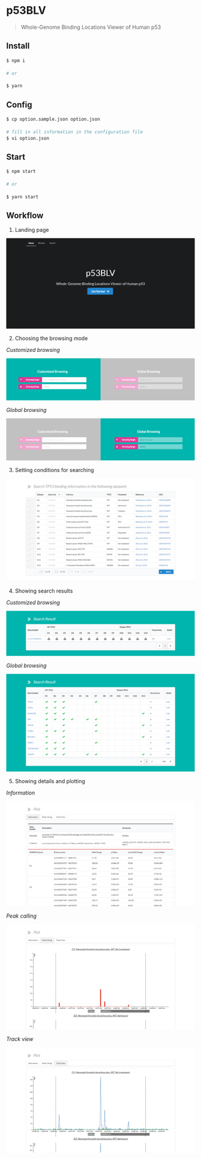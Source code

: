 # p53BLV

> Whole-Genome Binding Locations Viewer of Human p53

## Install

```bash
$ npm i

# or

$ yarn
```

## Config

```bash
$ cp option.sample.json option.json

# fill in all information in the configuration file
$ vi option.json
```

## Start

```bash
$ npm start

# or

$ yarn start
```

## Workflow

1. Landing page

![home](./snapshots/home.png)

2. Choosing the browsing mode

_Customized browsing_

![browse-customized](./snapshots/browse-customized.png)

_Global browsing_

![browse-global](./snapshots/browse-global.png)

3. Setting conditions for searching

![search](./snapshots/search.png)

4. Showing search results

_Customized browsing_

![result-customized](./snapshots/result-customized.png)

_Global browsing_

![result-global](./snapshots/result-global.png)

5. Showing details and plotting

_Information_

![plot-information](./snapshots/plot-information.png)

_Peak calling_

![plot-peak](./snapshots/plot-peak.png)

_Track view_

![plot-track](./snapshots/plot-track.png)
